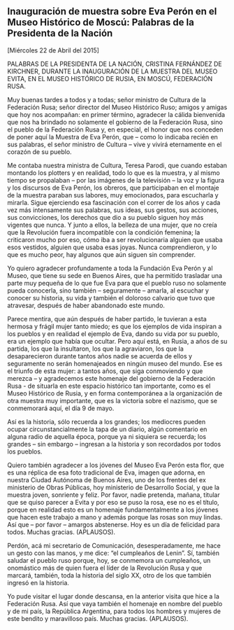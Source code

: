 Inauguración de muestra sobre Eva Perón en el Museo Histórico de Moscú: Palabras de la Presidenta de la Nación
--------------------------------------------------------------------------------------------------------------

[Miércoles 22 de Abril del 2015]

PALABRAS DE LA PRESIDENTA DE LA NACIÓN, CRISTINA FERNÁNDEZ DE KIRCHNER,
DURANTE LA INAUGURACIÓN DE LA MUESTRA DEL MUSEO EVITA, EN EL MUSEO
HISTÓRICO DE RUSIA, EN MOSCÚ, FEDERACIÓN RUSA.

Muy buenas tardes a todos y a todas; señor ministro de Cultura de la
Federación Rusa; señor director del Museo Histórico Ruso; amigos y
amigas que hoy nos acompañan: en primer término, agradecer la cálida
bienvenida que nos ha brindado no solamente el gobierno de la Federación
Rusa, sino el pueblo de la Federación Rusa y, en especial, el honor que
nos conceden de poner aquí la Muestra de Eva Perón, que – como lo
indicaba recién en sus palabras, el señor ministro de Cultura – vive y
vivirá eternamente en el corazón de su pueblo.

Me contaba nuestra ministra de Cultura, Teresa Parodi, que cuando
estaban montando los plotters y en realidad, todo lo que es la muestra,
y al mismo tiempo se propalaban – por las imágenes de la televisión – la
voz y la figura y los discursos de Eva Perón, los obreros, que
participaban en el montaje de la muestra paraban sus labores, muy
emocionados, para escucharla y mirarla. Sigue ejerciendo esa fascinación
con el correr de los años y cada vez más intensamente sus palabras, sus
ideas, sus gestos, sus acciones, sus convicciones, los derechos que dio
a su pueblo siguen hoy más vigentes que nunca. Y junto a ellos, la
belleza de una mujer, que no creía que la Revolución fuera incompatible
con la condición femenina; la criticaron mucho por eso, cómo iba a ser
revolucionaria alguien que usaba esos vestidos, alguien que usaba esas
joyas. Nunca comprendieron, y lo que es mucho peor, hay algunos que aún
siguen sin comprender.

Yo quiero agradecer profundamente a toda la Fundación Eva Perón y al
Museo, que tiene su sede en Buenos Aires, que ha permitido trasladar una
parte muy pequeña de lo que fue Eva para que el pueblo ruso no solamente
pueda conocerla, sino también – seguramente – amarla, al escuchar y
conocer su historia, su vida y también el doloroso calvario que tuvo que
atravesar, después de haber abandonado este mundo.

Parece mentira, que aún después de haber partido, le tuvieran a esta
hermosa y frágil mujer tanto miedo; es que los ejemplos de vida inspiran
a los pueblos y en realidad el ejemplo de Eva, dando su vida por su
pueblo, era un ejemplo que había que ocultar. Pero aquí está, en Rusia,
a años de su partida, los que la insultaron, los que la agraviaron, los
que la desaparecieron durante tantos años nadie se acuerda de ellos y
seguramente no serán homenajeados en ningún museo del mundo. Ese es el
triunfo de esta mujer: a tantos años, que siga conmoviendo y que merezca
– y agradecemos este homenaje del gobierno de la Federación Rusa - de
situarla en este espacio histórico tan importante, como es el Museo
Histórico de Rusia, y en forma contemporánea a la organización de otra
muestra muy importante, que es la victoria sobre el nazismo, que se
conmemorará aquí, el día 9 de mayo.

Así es la historia, sólo recuerda a los grandes; los mediocres pueden
ocupar circunstancialmente la tapa de un diario, algún comentario en
alguna radio de aquella época, porque ya ni siquiera se recuerda; los
grandes – sin embargo – ingresan a la historia y son recordados por
todos los pueblos.

Quiero también agradecer a los jóvenes del Museo Eva Perón esta flor,
que es una réplica de esa foto tradicional de Eva, imagen que adorna, en
nuestra Ciudad Autónoma de Buenos Aires, uno de los frentes del ex
ministerio de Obras Públicas, hoy ministerio de Desarrollo Social, y que
la muestra joven, sonriente y feliz. Por favor, nadie pretenda, mañana,
titular que se quiso parecer a Evita y por eso se puso la rosa, ese no
es el título, porque en realidad esto es un homenaje fundamentalmente a
los jóvenes que hacen este trabajo a mano y además porque las rosas son
muy lindas. Así que – por favor – amargos abstenerse. Hoy es un día de
felicidad para todos. Muchas gracias. (APLAUSOS).

Perdón, acá mi secretario de Comunicación, desesperadamente, me hace un
gesto con las manos, y me dice: “el cumpleaños de Lenin”. Sí, también
saludar el pueblo ruso porque, hoy, se conmemora un cumpleaños, un
onomástico más de quien fuera el líder de la Revolución Rusa y que
marcará, también, toda la historia del siglo XX, otro de los que también
ingresó en la historia.

Yo pude visitar el lugar donde descansa, en la anterior visita que hice
a la Federación Rusa. Así que vaya también el homenaje en nombre del
pueblo y de mi país, la República Argentina, para todos los hombres y
mujeres de este bendito y maravilloso país. Muchas gracias. (APLAUSOS).
